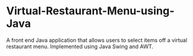 # Virtual-Restaurant-Menu-using-Java
A front end Java application that allows users to select items off a virtual restaurant menu. Implemented using Java Swing and AWT. 
